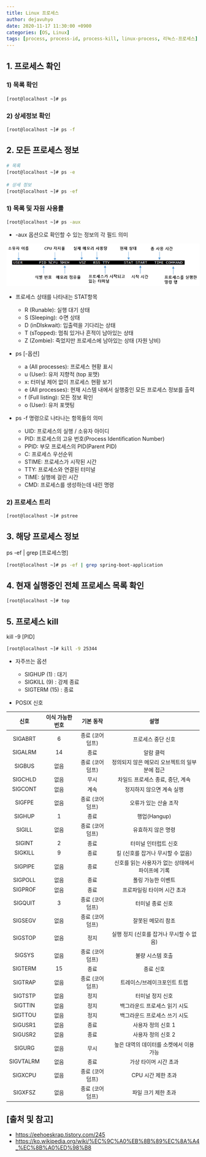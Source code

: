 ```yaml
---
title: Linux 프로세스
author: dejavuhyo
date: 2020-11-17 11:30:00 +0900
categories: [OS, Linux]
tags: [process, process-id, process-kill, linux-process, 리눅스-프로세스]
---
```


## 1. 프로세스 확인

### 1) 목록 확인

```bash
[root@localhost ~]# ps
```

### 2) 상세정보 확인

```bash
[root@localhost ~]# ps -f
```

## 2. 모든 프로세스 정보

```bash
# 목록
[root@localhost ~]# ps -e

# 상세 정보
[root@localhost ~]# ps -ef
```

### 1) 목록 및 자원 사용률

```bash
[root@localhost ~]# ps -aux
```

* -aux 옵션으로 확인할 수 있는 정보의 각 필드 의미

![img001](/assets/img/2020-11-17-linux-process/img001.png)

* 프로세스 상태를 나타내는 STAT항목
  - R (Runable): 실행 대기 상태
  - S (Sleeping): 수면 상태
  - D (inDIskwait): 입출력을 기다리는 상태
  - T (sTopped): 멈춰 있거나 흔적이 남아있는 상태
  - Z (Zombie): 죽었지만 프로세스에 남아있는 상태 (자원 낭비)

* ps [-옵션]
  - a (All processes): 프로세스 현황 표시
  - u (User): 유저 지향적 (top 포맷)
  - x: 터미널 제어 없이 프로세스 현황 보기
  - e (All processes): 현재 시스템 내에서 실행중인 모든 프로세스 정보를 출력
  - f (Full listing): 모든 정보 확인
  - o (User): 유저 포맷팅

* ps -f 명령으로 나타나는 항목들의 의미
  - UID: 프로세스의 실행 / 소유자 아이디
  - PID: 프로세스의 고유 번호(Process Identification Number)
  - PPID: 부모 프로세스의 PID(Parent PID)
  - C: 프로세스 우선순위
  - STIME: 프로세스가 시작된 시간
  - TTY: 프로세스와 연결된 터미널
  - TIME: 실행에 걸린 시간
  - CMD: 프로세스를 생성하는데 내린 명령

### 2) 프로세스 트리

```bash
[root@localhost ~]# pstree
```

## 3. 해당 프로세스 정보
ps -ef | grep [프로세스명]

```bash
[root@localhost ~]# ps -ef | grep spring-boot-application
```

## 4. 현재 실행중인 전체 프로세스 목록 확인

```bash
[root@localhost ~]# top
```

## 5. 프로세스 kill
kill -9 [PID]

```bash
[root@localhost ~]# kill -9 25344
```

* 자주쓰는 옵션
  - SIGHUP (1) : 대기
  - SIGKILL (9) : 강제 종료
  - SIGTERM (15) : 종료

* POSIX 신호

| 신호 | 이식 가능한 번호 | 기본 동작 | 설명 |
|:---:|:---:|:---:|:---:|
| SIGABRT | 6 | 종료 (코어 덤프) | 프로세스 중단 신호 |
| SIGALRM | 14 | 종료 | 알람 클럭 |
| SIGBUS | 	없음 | 종료 (코어 덤프) | 정의되지 않은 메모리 오브젝트의 일부분에 접근 |
| SIGCHLD | 없음 | 무시 | 차일드 프로세스 종료, 중단, 계속 |
| SIGCONT | 없음 | 계속 | 정지하지 않으면 계속 실행 |
| SIGFPE | 없음 | 종료 (코어 덤프) | 오류가 있는 산술 조작 |
| SIGHUP | 1 | 종료 | 행업(Hangup) |
| SIGILL | 없음 | 종료 (코어 덤프) | 유효하지 않은 명령 |
| SIGINT | 2 | 종료 | 터미널 인터럽트 신호 |
| SIGKILL | 9 | 종료 | 킬 (신호를 잡거나 무시할 수 없음) |
| SIGPIPE | 없음 | 종료 | 신호를 읽는 사용자가 없는 상태에서 파이프에 기록 |
| SIGPOLL | 없음 | 종료 | 폴링 가능한 이벤트 |
| SIGPROF | 없음 | 종료 | 프로파일링 타이머 시간 초과 |
| SIGQUIT | 3 | 종료 (코어 덤프) | 터미널 종료 신호 |
| SIGSEGV | 없음 | 종료 (코어 덤프) | 잘못된 메모리 참조 |
| SIGSTOP | 없음 | 정지 | 실행 정지 (신호를 잡거나 무시할 수 없음) |
| SIGSYS | 없음 | 종료 (코어 덤프) | 불량 시스템 호출 |
| SIGTERM | 15 | 종료 | 종료 신호 |
| SIGTRAP | 없음 | 종료 (코어 덤프) | 트레이스/브레이크포인트 트랩 |
| SIGTSTP | 없음 | 정지 | 터미널 정지 신호 |
| SIGTTIN | 없음 | 정지 | 백그라운드 프로세스 읽기 시도 |
| SIGTTOU | 없음 | 정지 | 백그라운드 프로세스 쓰기 시도 |
| SIGUSR1 | 없음 | 종료 | 사용자 정의 신호 1 |
| SIGUSR2 | 없음 | 종료 | 사용자 정의 신호 2 |
| SIGURG | 없음 | 무시 | 높은 대역의 데이터를 소켓에서 이용 가능 |
| SIGVTALRM | 없음 | 종료 | 가상 타이머 시간 초과 |
| SIGXCPU | 없음 | 종료 (코어 덤프) | CPU 시간 제한 초과 |
| SIGXFSZ | 없음 | 종료 (코어 덤프) | 파일 크기 제한 초과 |

## [출처 및 참고]
* <https://eehoeskrap.tistory.com/245>
* <https://ko.wikipedia.org/wiki/%EC%9C%A0%EB%8B%89%EC%8A%A4_%EC%8B%A0%ED%98%B8>
